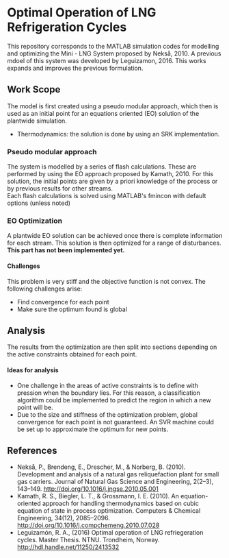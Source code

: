 # Optimal Operation of LNG Refrigeration Cycles

This repository corresponds to the MATLAB simulation codes for modelling and optimizing the Mini - LNG System proposed by Nekså, 2010.
A previous mdoel of this system was developed by Leguizamon, 2016.
This works expands and improves the previous formulation.

## Work Scope

The model is first created using a pseudo modular approach, which then is used as an initial point for an equations oriented (EO) solution of the plantwide simulation.

* Thermodynamics: the solution is done by using an SRK implementation.

### Pseudo modular approach
The system is modelled by a series of flash calculations. These are performed by using the EO approach proposed by Kamath, 2010. For this solution, the initial points are given by a priori knowledge of the process or by previous results for other streams. <br>
Each flash calculations is solved using MATLAB's fmincon with default options (unless noted)

### EO Optimization
A plantwide EO solution can be achieved once there is complete information for each stream. This solution is then optimized for a range of disturbances.
**This part has not been implemented yet.**
#### Challenges
This problem is very stiff and the objective function is not convex. The following challenges arise:
* Find convergence for each point
* Make sure the optimum found is global

## Analysis
The results from the optimization are then split into sections depending on the active constraints obtained for each point.

#### Ideas for analysis
* One challenge in the areas of active constraints is to define with pression when the boundary lies. For this reason, a classification algorithm could be implemented to predict the region in which a new point will be.
* Due to the size and stiffness of the optimization problem, global convergence for each point is not guaranteed. An SVR machine could be set up to approximate the optimum for new points.

## References
* Nekså, P., Brendeng, E., Drescher, M., & Norberg, B. (2010). Development and analysis of a natural gas reliquefaction plant for small gas carriers. Journal of Natural Gas Science and Engineering, 2(2–3), 143–149. <url>http://doi.org/10.1016/j.jngse.2010.05.001</url>
* Kamath, R. S., Biegler, L. T., & Grossmann, I. E. (2010). An equation-oriented approach for handling thermodynamics based on cubic equation of state in process optimization. Computers & Chemical Engineering, 34(12), 2085–2096. <url>http://doi.org/10.1016/j.compchemeng.2010.07.028</url>
* Leguizamón, R. A., (2016) Optimal operation of LNG refriegeration cycles. Master Thesis. NTNU. Trondheim, Norway.
<url> http://hdl.handle.net/11250/2413532</url>
